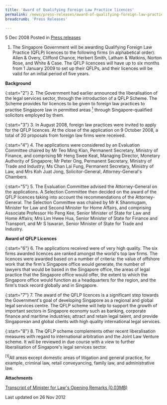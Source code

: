 ```yaml
---
title: 'Award of Qualifying Foreign Law Practice licences'
permalink: /news/press-releases/award-of-qualifying-foreign-law-practice-licences
breadcrumb: 'Press Releases'

---
```




5 Dec 2008 Posted in [Press releases](/news/press-releases)

1. The Singapore Government will be awarding Qualifying Foreign Law Practice (QFLP) licences to the following firms (in alphabetical order): Allen & Overy, Clifford Chance, Herbert Smith, Latham & Watkins, Norton Rose, and White & Case.  The QFLP licencees will have up to six months from 1 January 2009 to set up their QFLPs, and their licences will be valid for an initial period of five years.

**Background**

{:start="2"}
2. The Government had earlier announced the liberalisation of the legal services sector, through the introduction of a QFLP Scheme.  The Scheme provides for licences to be given to foreign law practices to practise Singapore law in permitted areas <a href="#areas"><sup>1</sup></a> through Singapore-qualified solicitors employed by them.   
 
{:start="3"} 
3. In August 2008, foreign law practices were invited to apply for the QFLP licences.  At the close of the application on 9 October 2008, a total of 20 proposals from foreign law firms were received.  

{:start="4"}
4. The applications were considered by an Evaluation Committee chaired by Mr Teo Ming Kian, Permanent Secretary, Ministry of Finance, and comprising Mr Heng Swee Keat, Managing Director, Monetary Authority of Singapore; Mr Peter Ong, Permanent Secretary, Ministry of Trade and Industry; Ms Chan Lai Fung, Permanent Secretary, Ministry of Law, and Mrs Koh Juat Jong, Solicitor-General, Attorney-General's Chambers.  

{:start="5"}
5. The Evaluation Committee advised the Attorney-General on the applications.  A Selection Committee then decided on the award of the QFLP licences taking into account the recommendations of the Attorney-General.  The Selection Committee was chaired by Mr K Shanmugam, Minister for Law and Second Minister for Home Affairs, and comprising Associate Professor Ho Peng Kee, Senior Minister of State for Law and Home Affairs; Mrs Lim Hwee Hua, Senior Minister of State for Finance and Transport, and Mr S Iswaran, Senior Minister of State for Trade and Industry. 


**Award of QFLP Licences**

{:start="6"}
6. The applications received were of very high quality.  The six firms awarded licences are ranked amongst the world's top law firms.  The licences were awarded based on a number of criteria: the value of offshore work that the firm's Singapore office would generate, the number of lawyers that would be based in the Singapore office, the areas of legal practice that the Singapore office would offer, the extent to which the Singapore office would function as a headquarters for the region, and the firm's track record globally and in Singapore.

{:start="7"}
7. The award of the QFLP licences is a significant step towards the Government's goal of developing Singapore as a regional and global legal services centre.  The QFLP scheme will help to support the growth of important sectors in Singapore economy such as banking, corporate finance and maritime industries; attract and retain legal talent, and provide Singaporean and global clients with high quality international legal services.  

{:start="8"}
8. The QFLP scheme complements other recent liberalisation measures with regard to international arbitration and the Joint Law Venture scheme.  It will be reviewed in due course with a view to further liberalisation of Singapore's legal services sector.


<p id="areas"><sup>[1]</sup>All areas except domestic areas of litigation and general practice, for example, criminal law, retail conveyancing, family law, and administrative law. </p> 


**Attachments**

[Transcript of Minister for Law's Opening Remarks (0.03MB)](/files/news/press-releases/2008/12/linkclick0411.pdf)


<p class="right-side-updated">Last updated on 26 Nov 2012</p>
